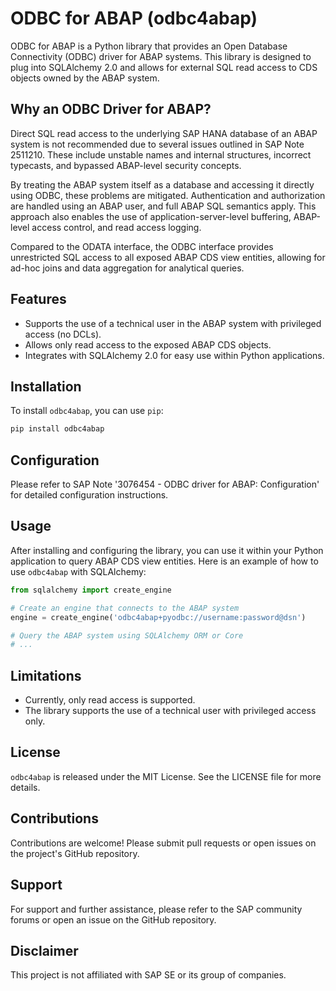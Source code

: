 # ODBC for ABAP (odbc4abap)

ODBC for ABAP is a Python library that provides an Open Database Connectivity (ODBC) driver for ABAP systems. This library is designed to plug into SQLAlchemy 2.0 and allows for external SQL read access to CDS objects owned by the ABAP system.

## Why an ODBC Driver for ABAP?

Direct SQL read access to the underlying SAP HANA database of an ABAP system is not recommended due to several issues outlined in SAP Note 2511210. These include unstable names and internal structures, incorrect typecasts, and bypassed ABAP-level security concepts.

By treating the ABAP system itself as a database and accessing it directly using ODBC, these problems are mitigated. Authentication and authorization are handled using an ABAP user, and full ABAP SQL semantics apply. This approach also enables the use of application-server-level buffering, ABAP-level access control, and read access logging.

Compared to the ODATA interface, the ODBC interface provides unrestricted SQL access to all exposed ABAP CDS view entities, allowing for ad-hoc joins and data aggregation for analytical queries.

## Features

- Supports the use of a technical user in the ABAP system with privileged access (no DCLs).
- Allows only read access to the exposed ABAP CDS objects.
- Integrates with SQLAlchemy 2.0 for easy use within Python applications.

## Installation

To install `odbc4abap`, you can use `pip`:

```bash
pip install odbc4abap
```

## Configuration

Please refer to SAP Note '3076454 - ODBC driver for ABAP: Configuration' for detailed configuration instructions.

## Usage

After installing and configuring the library, you can use it within your Python application to query ABAP CDS view entities. Here is an example of how to use `odbc4abap` with SQLAlchemy:

```python
from sqlalchemy import create_engine

# Create an engine that connects to the ABAP system
engine = create_engine('odbc4abap+pyodbc://username:password@dsn')

# Query the ABAP system using SQLAlchemy ORM or Core
# ...
```

## Limitations

- Currently, only read access is supported.
- The library supports the use of a technical user with privileged access only.

## License

`odbc4abap` is released under the MIT License. See the LICENSE file for more details.

## Contributions

Contributions are welcome! Please submit pull requests or open issues on the project's GitHub repository.

## Support

For support and further assistance, please refer to the SAP community forums or open an issue on the GitHub repository.

## Disclaimer

This project is not affiliated with SAP SE or its group of companies.